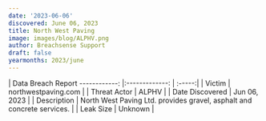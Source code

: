 ```yaml
---
date: '2023-06-06'
discovered: June 06, 2023
title: North West Paving
image: images/blog/ALPHV.png
author: Breachsense Support
draft: false
yearmonths: 2023/june
---
```



| Data Breach Report
------------:     |:-------------:    | :-----:|
| Victim      | northwestpaving.com      | 
| Threat Actor      | ALPHV      | 
| Date Discovered      | Jun 06, 2023      | 
| Description      | North West Paving Ltd. provides gravel, asphalt and concrete services.      | 
| Leak Size      | Unknown      | 

